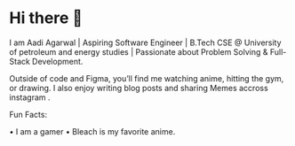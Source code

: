 <h1>Hi there 👋</h1>
<p> I am Aadi Agarwal | Aspiring Software Engineer | B.Tech CSE @ University of petroleum and energy studies | Passionate about Problem Solving & Full-Stack Development. </p>
Outside of code and Figma, you’ll find me watching anime, hitting the gym, or drawing. I also enjoy writing blog posts and sharing Memes accross instagram .

Fun Facts:

• I am a gamer
• Bleach is my favorite anime.
